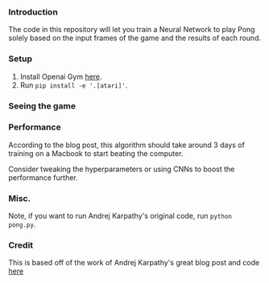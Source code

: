 ### Introduction

The code in this repository will let you train a Neural Network to play Pong solely based on the input frames of the game and the results of each round.

### Setup

1. Install Openai Gym [here](https://gym.openai.com/docs). 
2. Run `pip install -e '.[atari]'`.

### Seeing the game

### Performance

According to the blog post, this algorithm should take around 3 days of training on a Macbook to start beating the computer.

Consider tweaking the hyperparameters or using CNNs to boost the performance further.

### Misc.

Note, if you want to run Andrej Karpathy's original code, run `python pong.py`.

### Credit

This is based off of the work of Andrej Karpathy's great blog post and code [here](http://karpathy.github.io/2016/05/31/rl/)

